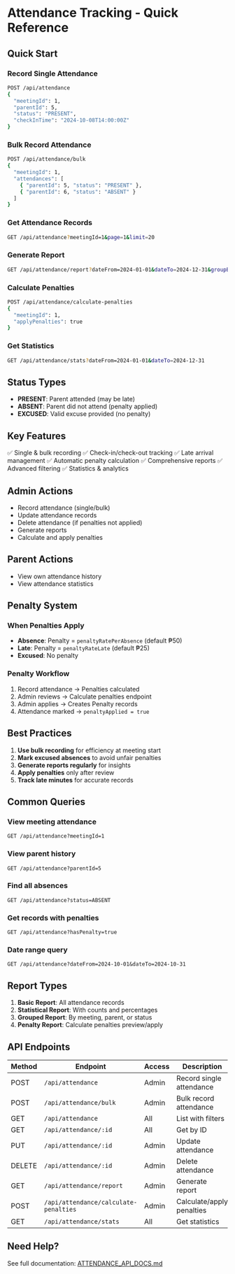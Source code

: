 # Attendance Tracking - Quick Reference

## Quick Start

### Record Single Attendance

```bash
POST /api/attendance
{
  "meetingId": 1,
  "parentId": 5,
  "status": "PRESENT",
  "checkInTime": "2024-10-08T14:00:00Z"
}
```

### Bulk Record Attendance

```bash
POST /api/attendance/bulk
{
  "meetingId": 1,
  "attendances": [
    { "parentId": 5, "status": "PRESENT" },
    { "parentId": 6, "status": "ABSENT" }
  ]
}
```

### Get Attendance Records

```bash
GET /api/attendance?meetingId=1&page=1&limit=20
```

### Generate Report

```bash
GET /api/attendance/report?dateFrom=2024-01-01&dateTo=2024-12-31&groupBy=meeting
```

### Calculate Penalties

```bash
POST /api/attendance/calculate-penalties
{
  "meetingId": 1,
  "applyPenalties": true
}
```

### Get Statistics

```bash
GET /api/attendance/stats?dateFrom=2024-01-01&dateTo=2024-12-31
```

## Status Types

- **PRESENT**: Parent attended (may be late)
- **ABSENT**: Parent did not attend (penalty applied)
- **EXCUSED**: Valid excuse provided (no penalty)

## Key Features

✅ Single & bulk recording
✅ Check-in/check-out tracking
✅ Late arrival management
✅ Automatic penalty calculation
✅ Comprehensive reports
✅ Advanced filtering
✅ Statistics & analytics

## Admin Actions

- Record attendance (single/bulk)
- Update attendance records
- Delete attendance (if penalties not applied)
- Generate reports
- Calculate and apply penalties

## Parent Actions

- View own attendance history
- View attendance statistics

## Penalty System

### When Penalties Apply

- **Absence**: Penalty = `penaltyRatePerAbsence` (default ₱50)
- **Late**: Penalty = `penaltyRateLate` (default ₱25)
- **Excused**: No penalty

### Penalty Workflow

1. Record attendance → Penalties calculated
2. Admin reviews → Calculate penalties endpoint
3. Admin applies → Creates Penalty records
4. Attendance marked → `penaltyApplied = true`

## Best Practices

1. **Use bulk recording** for efficiency at meeting start
2. **Mark excused absences** to avoid unfair penalties
3. **Generate reports regularly** for insights
4. **Apply penalties** only after review
5. **Track late minutes** for accurate records

## Common Queries

### View meeting attendance

```
GET /api/attendance?meetingId=1
```

### View parent history

```
GET /api/attendance?parentId=5
```

### Find all absences

```
GET /api/attendance?status=ABSENT
```

### Get records with penalties

```
GET /api/attendance?hasPenalty=true
```

### Date range query

```
GET /api/attendance?dateFrom=2024-10-01&dateTo=2024-10-31
```

## Report Types

1. **Basic Report**: All attendance records
2. **Statistical Report**: With counts and percentages
3. **Grouped Report**: By meeting, parent, or status
4. **Penalty Report**: Calculate penalties preview/apply

## API Endpoints

| Method | Endpoint                              | Access | Description               |
| ------ | ------------------------------------- | ------ | ------------------------- |
| POST   | `/api/attendance`                     | Admin  | Record single attendance  |
| POST   | `/api/attendance/bulk`                | Admin  | Bulk record attendance    |
| GET    | `/api/attendance`                     | All    | List with filters         |
| GET    | `/api/attendance/:id`                 | All    | Get by ID                 |
| PUT    | `/api/attendance/:id`                 | Admin  | Update attendance         |
| DELETE | `/api/attendance/:id`                 | Admin  | Delete attendance         |
| GET    | `/api/attendance/report`              | Admin  | Generate report           |
| POST   | `/api/attendance/calculate-penalties` | Admin  | Calculate/apply penalties |
| GET    | `/api/attendance/stats`               | All    | Get statistics            |

## Need Help?

See full documentation: [ATTENDANCE_API_DOCS.md](ATTENDANCE_API_DOCS.md)
